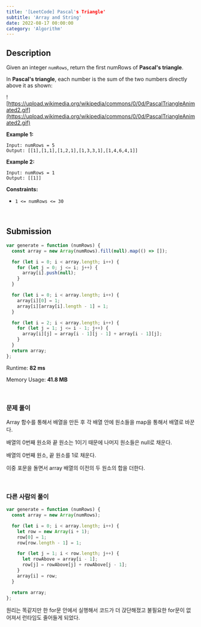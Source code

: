 ```yaml
---
title: '[LeetCode] Pascal's Triangle'
subtitle: 'Array and String'
date: 2022-08-17 00:00:00
category: 'Algorithm'
---
```


## Description

Given an integer `numRows`, return the first numRows of **Pascal's triangle**.

In **Pascal's triangle**, each number is the sum of the two numbers directly above it as shown:

![https://upload.wikimedia.org/wikipedia/commons/0/0d/PascalTriangleAnimated2.gif](https://upload.wikimedia.org/wikipedia/commons/0/0d/PascalTriangleAnimated2.gif)

**Example 1:**

```
Input: numRows = 5
Output: [[1],[1,1],[1,2,1],[1,3,3,1],[1,4,6,4,1]]

```

**Example 2:**

```
Input: numRows = 1
Output: [[1]]

```

**Constraints:**

- `1 <= numRows <= 30`

<br/>

## Submission

```jsx
var generate = function (numRows) {
  const array = new Array(numRows).fill(null).map(() => []);

  for (let i = 0; i < array.length; i++) {
    for (let j = 0; j <= i; j++) {
      array[i].push(null);
    }
  }

  for (let i = 0; i < array.length; i++) {
    array[i][0] = 1;
    array[i][array[i].length - 1] = 1;
  }

  for (let i = 2; i < array.length; i++) {
    for (let j = 1; j <= i - 1; j++) {
      array[i][j] = array[i - 1][j - 1] + array[i - 1][j];
    }
  }
  return array;
};
```

Runtime: **82 ms**

Memory Usage: **41.8 MB**

<br/>

### 문제 풀이

Array 함수를 통해서 배열을 만든 후 각 배열 안에 원소들을 map을 통해서 배열로 바꾼다.

배열의 0번째 원소와 끝 원소는 1이기 때문에 나머지 원소들은 null로 채운다.

배열의 0번째 원소, 끝 원소를 1로 채운다.

이중 포문을 돌면서 array 배열의 이전의 두 원소의 합을 더한다.

<br/>

### 다른 사람의 풀이

```jsx
var generate = function (numRows) {
  const array = new Array(numRows);

  for (let i = 0; i < array.length; i++) {
    let row = new Array(i + 1);
    row[0] = 1;
    row[row.length - 1] = 1;

    for (let j = 1; i < row.length; j++) {
      let rowAbove = array[i - 1];
      row[j] = rowAbove[j] + rowAbove[j - 1];
    }
    array[i] = row;
  }

  return array;
};
```

원리는 똑같지만 한 for문 안에서 실행해서 코드가 더 갅단해졌고 불필요한 for문이 없어져서 런타임도 줄어들게 되었다.
